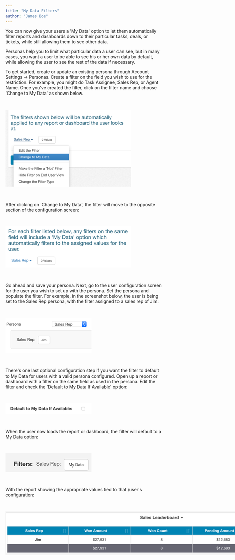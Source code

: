 ```yaml
---
title: "My Data Filters"
author: "James Boe"
---
```


You can now give your users a 'My Data' option to let them automatically filter reports and dashboards down to their particular tasks, deals, or tickets, while still allowing them to see other data.<!--more-->

Personas help you to limit what particular data a user can see, but in many cases, you want a user to be able to see his or her own data by default, while allowing the user to see the rest of the data if necessary. 

To get started, create or update an existing persona through Account Settings -> Personas. Create a filter on the field you wish to use for the restriction. For example, you might do Task Assignee, Sales Rep, or Agent Name. Once you've created the filter, click on the filter name and choose 'Change to My Data' as shown below.

<img style="max-width:400px;margin-top:30px;margin-bottom:30px" src="/images/my_data_persona_config1.png" alt="My Data Configuration Step 1" class="img img-responsive"/>

After clicking on 'Change to My Data', the filter will move to the opposite section of the configuration screen:

<img style="max-width:400px;margin-top:30px;margin-bottom:30px" src="/images/my_data_persona_config2.png" alt="My Data Configuration Step 2" class="img img-responsive"/>

Go ahead and save your persona. Next, go to the user configuration screen for the user you wish to set up with the persona. Set the persona and populate the filter. For example, in the screenshot below, the user is being set to the Sales Rep persona, with the filter assigned to a sales rep of Jim:

<img style="max-width:275px;margin-top:30px;margin-bottom:30px" src="/images/my_data_user_configuration.png" alt="My Data Configuration Step 3" class="img img-responsive"/>

There's one last optional configuration step if you want the filter to default to My Data for users with a valid persona configured. Open up a report or dashboard with a filter on the same field as used in the persona. Edit the filter and check the 'Default to My Data If Available' option:

<img style="max-width:275px;margin-top:30px;margin-bottom:30px" src="/images/my_data_filter_configuration.png" alt="My Data Configuration Step 4" class="img img-responsive"/>

When the user now loads the report or dashboard, the filter will default to a My Data option:

<img style="max-width:275px;margin-top:30px;margin-bottom:30px" src="/images/my_data_end_filter.png" alt="My Data Configuration Step 5" class="img img-responsive"/>

With the report showing the appropriate values tied to that \user's configuration:

<img style="max-width:1000px;margin-top:30px;margin-bottom:30px" src="/images/my_data_filtered.png" alt="My Data Configuration Step 6" class="img img-responsive"/>